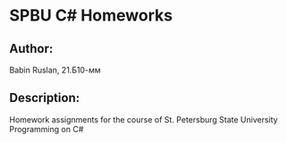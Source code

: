 # SPBU C# Homeworks

## Author:
Babin Ruslan, 21.Б10-мм

## Description:
Homework assignments for the course of St. Petersburg State University Programming on C#
